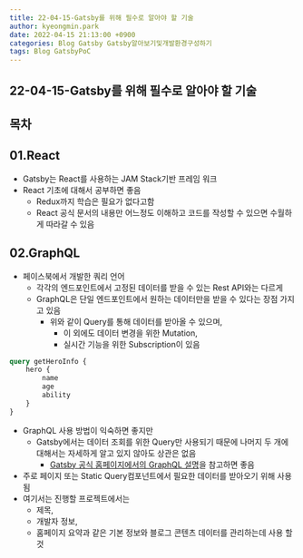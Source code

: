 ```yaml
---
title: 22-04-15-Gatsby를 위해 필수로 알아야 할 기술
author: kyeongmin.park
date: 2022-04-15 21:13:00 +0900
categories: Blog Gatsby Gatsby알아보기및개발환경구성하기
tags: Blog GatsbyPoC
---
```


## 22-04-15-Gatsby를 위해 필수로 알아야 할 기술

## 목차

## 01.React

- Gatsby는 React를 사용하는 JAM Stack기반 프레임 워크
- React 기초에 대해서 공부하면 좋음
  - Redux까지 학습은 필요가 없다고함
  - React 공식 문서의 내용만 어느정도 이해하고 코드를 작성할 수 있으면 수월하게 따라갈 수 있음

## 02.GraphQL

- 페이스북에서 개발한 쿼리 언어
  - 각각의 엔드포인트에서 고정된 데이터를 받을 수 있는 Rest API와는 다르게 
  - GraphQL은 단일 엔드포인트에서 원하는 데이터만을 받을 수 있다는 장점 가지고 있음
    - 위와 같이 Query를 통해 데이터를 받아올 수 있으며,
      -  이 외에도 데이터 변경을 위한 Mutation,
      - 실시간 기능을 위한 Subscription이 있음

```sql
query getHeroInfo {
	hero {
		name
		age
		ability
	}
}
```

- GraphQL 사용 방법이 익숙하면 좋지만
  - Gatsby에서는 데이터 조회를 위한 Query만 사용되기 때문에 나머지 두 개에 대해서는 자세하게 알고 있지 않아도 상관은 없음
    - [Gatsby 공식 홈페이지에서의 GraphQL 설명](https://www.gatsbyjs.com/docs/conceptual/graphql-concepts)을 참고하면 좋음
- 주로 페이지 또는 Static Query컴포넌트에서 필요한 데이터를 받아오기 위해 사용됨
- 여기서는 진행할 프로젝트에서는 
  - 제목,
  -  개발자 정보, 
  - 홈페이지 요약과 같은 기본 정보와  블로그 콘텐츠 데이터를 관리하는데 사용 할 것
